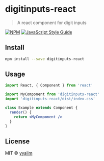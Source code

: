# digitinputs-react

> A react component for digit inputs

[![NPM](https://img.shields.io/npm/v/digitinputs-react.svg)](https://www.npmjs.com/package/digitinputs-react) [![JavaScript Style Guide](https://img.shields.io/badge/code_style-standard-brightgreen.svg)](https://standardjs.com)

## Install

```bash
npm install --save digitinputs-react
```

## Usage

```jsx
import React, { Component } from 'react'

import MyComponent from 'digitinputs-react'
import 'digitinputs-react/dist/index.css'

class Example extends Component {
  render() {
    return <MyComponent />
  }
}
```

## License

MIT © [yyalim](https://github.com/yyalim)
